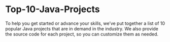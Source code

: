 # Top-10-Java-Projects
To help you get started or advance your skills, we’ve put together a list of 10 popular Java projects that are in demand in the industry. We also provide the source code for each project, so you can customize them as needed.
